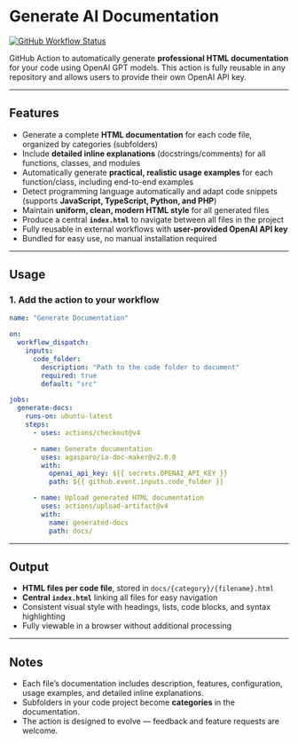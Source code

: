 # Generate AI Documentation

[![GitHub Workflow Status](https://img.shields.io/badge/status-ready-blue)](#)

GitHub Action to automatically generate **professional HTML documentation** for your code using OpenAI GPT models. This action is fully reusable in any repository and allows users to provide their own OpenAI API key.

---

## Features

* Generate a complete **HTML documentation** for each code file, organized by categories (subfolders)
* Include **detailed inline explanations** (docstrings/comments) for all functions, classes, and modules
* Automatically generate **practical, realistic usage examples** for each function/class, including end-to-end examples
* Detect programming language automatically and adapt code snippets (supports **JavaScript, TypeScript, Python, and PHP**)
* Maintain **uniform, clean, modern HTML style** for all generated files
* Produce a central **`index.html`** to navigate between all files in the project
* Fully reusable in external workflows with **user-provided OpenAI API key**
* Bundled for easy use, no manual installation required

---

## Usage

### 1. Add the action to your workflow

```yaml
name: "Generate Documentation"

on:
  workflow_dispatch:
    inputs:
      code_folder:
        description: "Path to the code folder to document"
        required: true
        default: "src"

jobs:
  generate-docs:
    runs-on: ubuntu-latest
    steps:
      - uses: actions/checkout@v4

      - name: Generate documentation
        uses: agasparo/ia-doc-maker@v2.0.0
        with:
          openai_api_key: ${{ secrets.OPENAI_API_KEY }}
          path: ${{ github.event.inputs.code_folder }}

      - name: Upload generated HTML documentation
        uses: actions/upload-artifact@v4
        with:
          name: generated-docs
          path: docs/
```

---

## Output

* **HTML files per code file**, stored in `docs/{category}/{filename}.html`
* **Central `index.html`** linking all files for easy navigation
* Consistent visual style with headings, lists, code blocks, and syntax highlighting
* Fully viewable in a browser without additional processing

---

## Notes

* Each file’s documentation includes description, features, configuration, usage examples, and detailed inline explanations.
* Subfolders in your code project become **categories** in the documentation.
* The action is designed to evolve — feedback and feature requests are welcome.